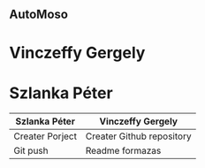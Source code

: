 ## AutoMoso

# Vinczeffy Gergely
# Szlanka Péter


| Szlanka Péter    | Vinczeffy Gergely |
| -------------   | ------------- |
| Creater Porject  | Creater Github repository  |
| Git push  | Readme formazas  |
